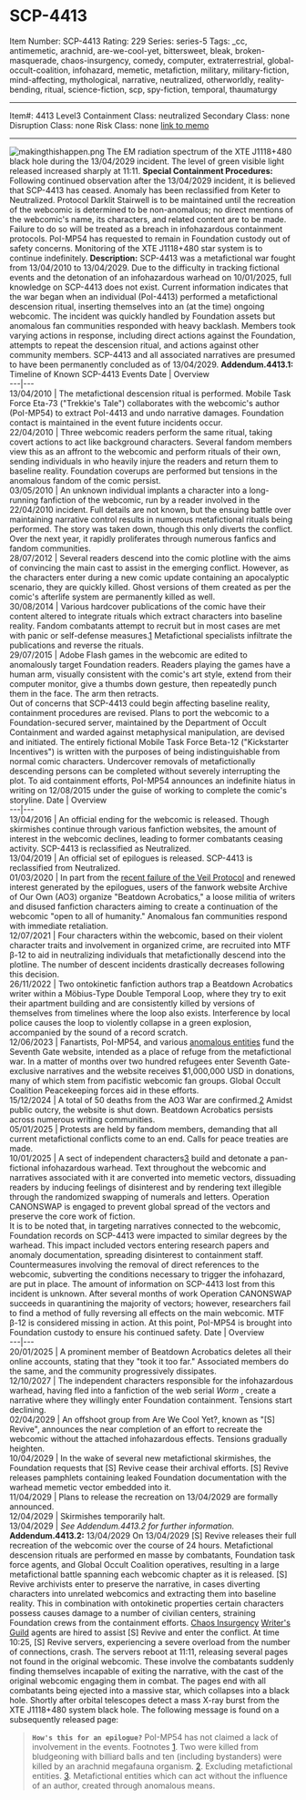 # SCP-4413
Item Number: SCP-4413
Rating: 229
Series: series-5
Tags: _cc, antimemetic, arachnid, are-we-cool-yet, bittersweet, bleak, broken-masquerade, chaos-insurgency, comedy, computer, extraterrestrial, global-occult-coalition, infohazard, memetic, metafiction, military, military-fiction, mind-affecting, mythological, narrative, neutralized, otherworldly, reality-bending, ritual, science-fiction, scp, spy-fiction, temporal, thaumaturgy

---

Item#: 4413
Level3
Containment Class:
neutralized
Secondary Class:
none
Disruption Class:
none
Risk Class:
none
[link to memo](/classification-committee-memo)  

* * *
![makingthishappen.png](https://scp-wiki.wdfiles.com/local--files/scp-4413/makingthishappen.png)
The EM radiation spectrum of the XTE J1118+480 black hole during the 13/04/2029 incident. The level of green visible light released increased sharply at 11:11.
**Special Containment Procedures:** Following continued observation after the 13/04/2029 incident, it is believed that SCP-4413 has ceased. Anomaly has been reclassified from Keter to Neutralized.
Protocol Darklit Stairwell is to be maintained until the recreation of the webcomic is determined to be non-anomalous; no direct mentions of the webcomic's name, its characters, and related content are to be made. Failure to do so will be treated as a breach in infohazardous containment protocols.
PoI-MP54 has requested to remain in Foundation custody out of safety concerns. Monitoring of the XTE J1118+480 star system is to continue indefinitely.
**Description:** SCP-4413 was a metafictional war fought from 13/04/2010 to 13/04/2029. Due to the difficulty in tracking fictional events and the detonation of an infohazardous warhead on 10/01/2025, full knowledge on SCP-4413 does not exist.
Current information indicates that the war began when an individual (PoI-4413) performed a metafictional descension ritual, inserting themselves into an (at the time) ongoing webcomic. The incident was quickly handled by Foundation assets but anomalous fan communities responded with heavy backlash. Members took varying actions in response, including direct actions against the Foundation, attempts to repeat the descension ritual, and actions against other community members.
SCP-4413 and all associated narratives are presumed to have been permanently concluded as of 13/04/2029.
**Addendum.4413.1:** Timeline of Known SCP-4413 Events
Date | Overview  
---|---  
13/04/2010 | The metafictional descension ritual is performed. Mobile Task Force Eta-73 ("Trekkie's Tale") collaborates with the webcomic's author (PoI-MP54) to extract PoI-4413 and undo narrative damages. Foundation contact is maintained in the event future incidents occur.  
22/04/2010 | Three webcomic readers perform the same ritual, taking covert actions to act like background characters. Several fandom members view this as an affront to the webcomic and perform rituals of their own, sending individuals in who heavily injure the readers and return them to baseline reality. Foundation coverups are performed but tensions in the anomalous fandom of the comic persist.  
03/05/2010 | An unknown individual implants a character into a long-running fanfiction of the webcomic, run by a reader involved in the 22/04/2010 incident. Full details are not known, but the ensuing battle over maintaining narrative control results in numerous metafictional rituals being performed. The story was taken down, though this only diverts the conflict. Over the next year, it rapidly proliferates through numerous fanfics and fandom communities.  
28/07/2012 | Several readers descend into the comic plotline with the aims of convincing the main cast to assist in the emerging conflict. However, as the characters enter during a new comic update containing an apocalyptic scenario, they are quickly killed. Ghost versions of them created as per the comic's afterlife system are permanently killed as well.  
30/08/2014 | Various hardcover publications of the comic have their content altered to integrate rituals which extract characters into baseline reality. Fandom combatants attempt to recruit but in most cases are met with panic or self-defense measures.[1](javascript:;) Metafictional specialists infiltrate the publications and reverse the rituals.  
29/07/2015 | Adobe Flash games in the webcomic are edited to anomalously target Foundation readers. Readers playing the games have a human arm, visually consistent with the comic's art style, extend from their computer monitor, give a thumbs down gesture, then repeatedly punch them in the face. The arm then retracts.  
Out of concerns that SCP-4413 could begin affecting baseline reality, containment procedures are revised. Plans to port the webcomic to a Foundation-secured server, maintained by the Department of Occult Containment and warded against metaphysical manipulation, are devised and initiated. The entirely fictional Mobile Task Force Beta-12 ("Kickstarter Incentives") is written with the purposes of being indistinguishable from normal comic characters. Undercover removals of metafictionally descending persons can be completed without severely interrupting the plot.
To aid containment efforts, PoI-MP54 announces an indefinite hiatus in writing on 12/08/2015 under the guise of working to complete the comic's storyline.
Date | Overview  
---|---  
13/04/2016 | An official ending for the webcomic is released. Though skirmishes continue through various fanfiction websites, the amount of interest in the webcomic declines, leading to former combatants ceasing activity. SCP-4413 is reclassified as Neutralized.  
13/04/2019 | An official set of epilogues is released. SCP-4413 is reclassified from Neutralized.  
01/03/2020 | In part from the [recent failure of the Veil Protocol](/broken-masquerade-hub) and renewed interest generated by the epilogues, users of the fanwork website Archive of Our Own (AO3) organize "Beatdown Acrobatics," a loose militia of writers and disused fanfiction characters aiming to create a continuation of the webcomic "open to all of humanity." Anomalous fan communities respond with immediate retaliation.  
12/07/2021 | Four characters within the webcomic, based on their violent character traits and involvement in organized crime, are recruited into MTF β-12 to aid in neutralizing individuals that metafictionally descend into the plotline. The number of descent incidents drastically decreases following this decision.  
26/11/2022 | Two ontokinetic fanfiction authors trap a Beatdown Acrobatics writer within a Möbius-Type Double Temporal Loop, where they try to exit their apartment building and are consistently killed by versions of themselves from timelines where the loop also exists. Interference by local police causes the loop to violently collapse in a green explosion, accompanied by the sound of a record scratch.  
12/06/2023 | Fanartists, PoI-MP54, and various [anomalous entities](/scp-2721) fund the Seventh Gate website, intended as a place of refuge from the metafictional war. In a matter of months over two hundred refugees enter Seventh Gate-exclusive narratives and the website receives $1,000,000 USD in donations, many of which stem from pacifistic webcomic fan groups. Global Occult Coalition Peacekeeping forces aid in these efforts.  
15/12/2024 | A total of 50 deaths from the AO3 War are confirmed.[2](javascript:;) Amidst public outcry, the website is shut down. Beatdown Acrobatics persists across numerous writing communities.  
05/01/2025 | Protests are held by fandom members, demanding that all current metafictional conflicts come to an end. Calls for peace treaties are made.  
10/01/2025 | A sect of independent characters[3](javascript:;) build and detonate a pan-fictional infohazardous warhead. Text throughout the webcomic and narratives associated with it are converted into memetic vectors, dissuading readers by inducing feelings of disinterest and by rendering text illegible through the randomized swapping of numerals and letters. Operation CANONSWAP is engaged to prevent global spread of the vectors and preserve the core work of fiction.  
It is to be noted that, in targeting narratives connected to the webcomic, Foundation records on SCP-4413 were impacted to similar degrees by the warhead. This impact included vectors entering research papers and anomaly documentation, spreading disinterest to containment staff. Countermeasures involving the removal of direct references to the webcomic, subverting the conditions necessary to trigger the infohazard, are put in place. The amount of information on SCP-4413 lost from this incident is unknown.
After several months of work Operation CANONSWAP succeeds in quarantining the majority of vectors; however, researchers fail to find a method of fully reversing all effects on the main webcomic. MTF β-12 is considered missing in action. At this point, PoI-MP54 is brought into Foundation custody to ensure his continued safety.
Date | Overview  
---|---  
20/01/2025 | A prominent member of Beatdown Acrobatics deletes all their online accounts, stating that they "took it too far." Associated members do the same, and the community progressively dissipates.  
12/10/2027 | The independent characters responsible for the infohazardous warhead, having fled into a fanfiction of the web serial _Worm_ , create a narrative where they willingly enter Foundation containment. Tensions start declining.  
02/04/2029 | An offshoot group from Are We Cool Yet?, known as "[S] Revive", announces the near completion of an effort to recreate the webcomic without the attached infohazardous effects. Tensions gradually heighten.  
10/04/2029 | In the wake of several new metafictional skirmishes, the Foundation requests that [S] Revive cease their archival efforts. [S] Revive releases pamphlets containing leaked Foundation documentation with the warhead memetic vector embedded into it.  
11/04/2029 | Plans to release the recreation on 13/04/2029 are formally announced.  
12/04/2029 | Skirmishes temporarily halt.  
13/04/2029 | _See Addendum.4413.2 for further information._  
**Addendum.4413.2:** 13/04/2029
On 13/04/2029 [S] Revive releases their full recreation of the webcomic over the course of 24 hours. Metafictional descension rituals are performed en masse by combatants, Foundation task force agents, and Global Occult Coalition operatives, resulting in a large metafictional battle spanning each webcomic chapter as it is released. [S] Revive archivists enter to preserve the narrative, in cases diverting characters into unrelated webcomics and extracting them into baseline reality. This in combination with ontokinetic properties certain characters possess causes damage to a number of civilian centers, straining Foundation crews from the containment efforts. [Chaos Insurgency](/barrels-of-prose) [Writer's Guild](/scp-4566) agents are hired to assist [S] Revive and enter the conflict.
At time 10:25, [S] Revive servers, experiencing a severe overload from the number of connections, crash.
The servers reboot at 11:11, releasing several pages not found in the original webcomic. These involve the combatants suddenly finding themselves incapable of exiting the narrative, with the cast of the original webcomic engaging them in combat. The pages end with all combatants being ejected into a massive star, which collapses into a black hole.
Shortly after orbital telescopes detect a mass X-ray burst from the XTE J1118+480 system black hole. The following message is found on a subsequently released page:  

> **`How's this for an epilogue?`**
PoI-MP54 has not claimed a lack of involvement in the events.
Footnotes
[1](javascript:;). Two were killed from bludgeoning with billiard balls and ten (including bystanders) were killed by an arachnid megafauna organism.
[2](javascript:;). Excluding metafictional entities.
[3](javascript:;). Metafictional entities which can act without the influence of an author, created through anomalous means.
